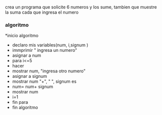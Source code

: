 crea un programa que solicite 6 numeros y los sume, tambien que muestre la suma cada que ingresa el numero

### algoritmo
  *inicio algoritmo
  * declaro mis variables(num, i,signum )
  * immprimir " ingresa un numero"
  * asignar a  num
  * para i<=5
  *   hacer
  *    mostrar num, "ingresa otro numero"
  *    asignar a signum 
  *    mostrar num "+", " ", signum es 
  *    num= num+ signum 
  *    mostrar num
  *    i=1
  *  fin para
  * fin algoritmo
